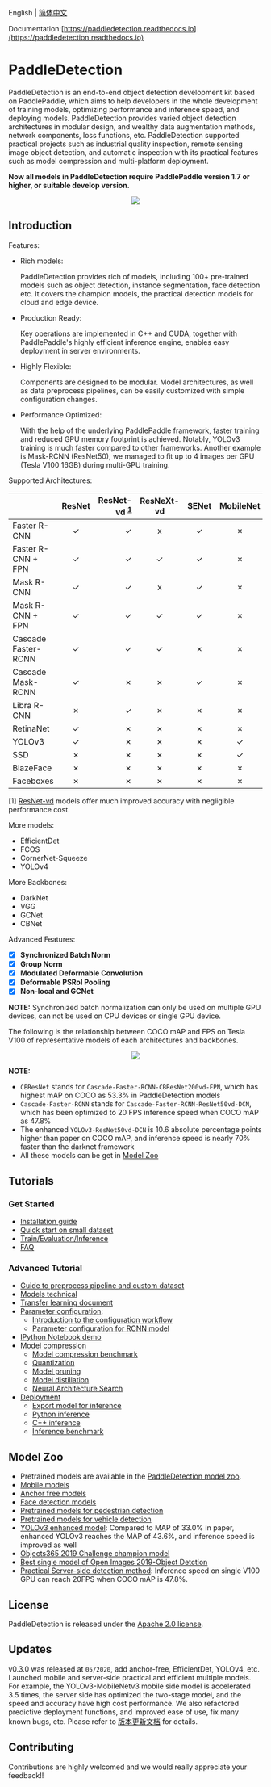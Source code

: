 English | [简体中文](README.md)

Documentation:[https://paddledetection.readthedocs.io](https://paddledetection.readthedocs.io)

# PaddleDetection

PaddleDetection is an end-to-end object detection development kit based on PaddlePaddle, which
aims to help developers in the whole development of training models, optimizing performance and
inference speed, and deploying models. PaddleDetection provides varied object detection architectures
in modular design, and wealthy data augmentation methods, network components, loss functions, etc.
PaddleDetection supported practical projects such as industrial quality inspection, remote sensing
image object detection, and automatic inspection with its practical features such as model compression
and multi-platform deployment.

**Now all models in PaddleDetection require PaddlePaddle version 1.7 or higher, or suitable develop version.**

<div align="center">
  <img src="docs/images/000000570688.jpg" />
</div>


## Introduction

Features:

- Rich models:

  PaddleDetection provides rich of models, including 100+ pre-trained models
such as object detection, instance segmentation, face detection etc. It covers
the champion models, the practical detection models for cloud and edge device.

- Production Ready:

  Key operations are implemented in C++ and CUDA, together with PaddlePaddle's
highly efficient inference engine, enables easy deployment in server environments.

- Highly Flexible:

  Components are designed to be modular. Model architectures, as well as data
preprocess pipelines, can be easily customized with simple configuration
changes.

- Performance Optimized:

  With the help of the underlying PaddlePaddle framework, faster training and
reduced GPU memory footprint is achieved. Notably, YOLOv3 training is
much faster compared to other frameworks. Another example is Mask-RCNN
(ResNet50), we managed to fit up to 4 images per GPU (Tesla V100 16GB) during
multi-GPU training.

Supported Architectures:

|                     | ResNet | ResNet-vd <sup>[1](#vd)</sup> | ResNeXt-vd | SENet | MobileNet |  HRNet | Res2Net |
| ------------------- | :----: | ----------------------------: | :--------: | :---: | :-------: |:------:|:-----:  |
| Faster R-CNN        |   ✓    |                             ✓ |     x      |   ✓   |     ✗     |   ✗    |  ✗      |
| Faster R-CNN + FPN  |   ✓    |                             ✓ |     ✓      |   ✓   |     ✗     |   ✓    |  ✓      |
| Mask R-CNN          |   ✓    |                             ✓ |     x      |   ✓   |     ✗     |   ✗    |  ✗      |
| Mask R-CNN + FPN    |   ✓    |                             ✓ |     ✓      |   ✓   |     ✗     |   ✗    |  ✓      |
| Cascade Faster-RCNN |   ✓    |                             ✓ |     ✓      |   ✗   |     ✗     |   ✗    |  ✗      |
| Cascade Mask-RCNN   |   ✓    |                             ✗ |     ✗      |   ✓   |     ✗     |   ✗    |  ✗      |
| Libra R-CNN         |   ✗    |                             ✓ |     ✗      |   ✗   |     ✗     |   ✗    |  ✗      |
| RetinaNet           |   ✓    |                             ✗ |     ✗      |   ✗   |     ✗     |   ✗    |  ✗      |
| YOLOv3              |   ✓    |                             ✗ |     ✗      |   ✗   |     ✓     |   ✗    |  ✗      |
| SSD                 |   ✗    |                             ✗ |     ✗      |   ✗   |     ✓     |   ✗    |  ✗      |
| BlazeFace           |   ✗    |                             ✗ |     ✗      |   ✗   |     ✗     |   ✗    |  ✗      |
| Faceboxes           |   ✗    |                             ✗ |     ✗      |   ✗   |     ✗     |   ✗    |  ✗      |

<a name="vd">[1]</a> [ResNet-vd](https://arxiv.org/pdf/1812.01187) models offer much improved accuracy with negligible performance cost.

More models:

- EfficientDet
- FCOS
- CornerNet-Squeeze
- YOLOv4

More Backbones:

- DarkNet
- VGG
- GCNet
- CBNet

Advanced Features:

- [x] **Synchronized Batch Norm**
- [x] **Group Norm**
- [x] **Modulated Deformable Convolution**
- [x] **Deformable PSRoI Pooling**
- [x] **Non-local and GCNet**

**NOTE:** Synchronized batch normalization can only be used on multiple GPU devices, can not be used on CPU devices or single GPU device.

The following is the relationship between COCO mAP and FPS on Tesla V100 of representative models of each architectures and backbones.

<div align="center">
  <img src="docs/images/map_fps.png" />
</div>

**NOTE:**
- `CBResNet` stands for `Cascade-Faster-RCNN-CBResNet200vd-FPN`, which has highest mAP on COCO as 53.3% in PaddleDetection models
- `Cascade-Faster-RCNN` stands for `Cascade-Faster-RCNN-ResNet50vd-DCN`, which has been optimized to 20 FPS inference speed when COCO mAP as 47.8%
- The enhanced `YOLOv3-ResNet50vd-DCN` is 10.6 absolute percentage points higher than paper on COCO mAP, and inference speed is nearly 70% faster than the darknet framework
- All these models can be get in [Model Zoo](#Model-Zoo)

## Tutorials


### Get Started

- [Installation guide](docs/tutorials/INSTALL.md)
- [Quick start on small dataset](docs/tutorials/QUICK_STARTED.md)
- [Train/Evaluation/Inference](docs/tutorials/GETTING_STARTED.md)
- [FAQ](docs/FAQ.md)

### Advanced Tutorial

- [Guide to preprocess pipeline and custom dataset](docs/advanced_tutorials/READER.md)
- [Models technical](docs/advanced_tutorials/MODEL_TECHNICAL.md)
- [Transfer learning document](docs/advanced_tutorials/TRANSFER_LEARNING.md)
- [Parameter configuration](docs/advanced_tutorials/config_doc):
  - [Introduction to the configuration workflow](docs/advanced_tutorials/config_doc/CONFIG.md)
  - [Parameter configuration for RCNN model](docs/advanced_tutorials/config_doc/RCNN_PARAMS_DOC.md)
- [IPython Notebook demo](demo/mask_rcnn_demo.ipynb)
- [Model compression](slim)
    - [Model compression benchmark](slim)
    - [Quantization](slim/quantization)
    - [Model pruning](slim/prune)
    - [Model distillation](slim/distillation)
    - [Neural Architecture Search](slim/nas)
- [Deployment](deploy)
    - [Export model for inference](docs/advanced_tutorials/deploy/EXPORT_MODEL.md)
    - [Python inference](deploy/python)
    - [C++ inference](deploy/cpp)
    - [Inference benchmark](docs/advanced_tutorials/inference/BENCHMARK_INFER_cn.md)

## Model Zoo

- Pretrained models are available in the [PaddleDetection model zoo](docs/MODEL_ZOO.md).
- [Mobile models](configs/mobile/README.md)
- [Anchor free models](configs/anchor_free/README.md)
- [Face detection models](docs/featured_model/FACE_DETECTION_en.md)
- [Pretrained models for pedestrian detection](docs/featured_model/CONTRIB.md)
- [Pretrained models for vehicle detection](docs/featured_model/CONTRIB.md)
- [YOLOv3 enhanced model](docs/featured_model/YOLOv3_ENHANCEMENT.md): Compared to MAP of 33.0% in paper, enhanced YOLOv3 reaches the MAP of 43.6%, and inference speed is improved as well
- [Objects365 2019 Challenge champion model](docs/featured_model/champion_model/CACascadeRCNN.md)
- [Best single model of Open Images 2019-Object Detction](docs/featured_model/champion_model/OIDV5_BASELINE_MODEL.md)
- [Practical Server-side detection method](configs/rcnn_enhance/README_en.md): Inference speed on single V100 GPU can reach 20FPS when COCO mAP is 47.8%.


## License
PaddleDetection is released under the [Apache 2.0 license](LICENSE).

## Updates
v0.3.0 was released at `05/2020`, add anchor-free, EfficientDet, YOLOv4, etc. Launched mobile and server-side practical and efficient multiple models. For example, the YOLOv3-MobileNetv3 mobile side model is accelerated 3.5 times, the server side has optimized the two-stage model, and the speed and accuracy have high cost performance. We also refactored predictive deployment functions, and improved ease of use, fix many known bugs, etc.
Please refer to [版本更新文档](docs/CHANGELOG.md) for details.

## Contributing

Contributions are highly welcomed and we would really appreciate your feedback!!
